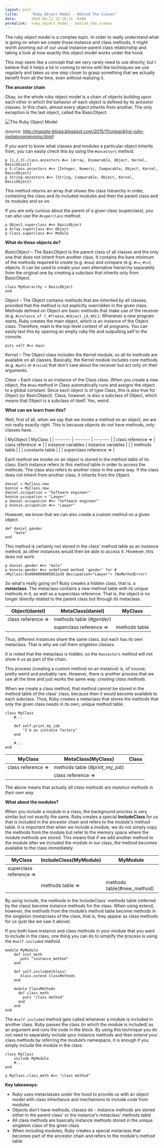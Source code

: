 ```yaml
---
layout: post
title:      "Ruby Object Model - Behind The Scenes"
date:       2020-04-12 22:18:21 -0400
permalink:  ruby_object_model_-_behind_the_scenes
---
```



The ruby object model is a complex topic. In order to really understand what is going on when we create those instance and class methods, it might worth zooming out of our usual instance-parent class relationship and taking a look at how exactly this object model works under the hood.

This may seem like a concept that we very rarely need to use directly, but I believe that it helps a lot in coming to terms with the techniques we use regularly and takes us one step closer to grasp something that we actually benefit from all the time, even without realizing it.

**The ancestor chain**

Okay, so the whole ruby object model is a chain of objects building upon each other in which the behavior of each object is defined by its ancestor classes. In this chain, almost every object inherits from another. The only exception is the last object, called the BasicObject.

![The Ruby Object Model ](https://4.bp.blogspot.com/-pidikfgz5gY/Vkuio4wYNFI/AAAAAAAAAX4/R63TVAWLhyw/s1600/1.png)

*(source: http://masala-blogg.blogspot.com/2015/11/unpacking-ruby-metaprogramming.html)*

If you want to know what classes and modules a particular object inherits from, you can easily check this by using the `#ancestors` method.

```
p [1,2,3].class.ancestors #=> [Array, Enumerable, Object, Kernel, BasicObject]
p 5.class.ancestors #=> [Integer, Numeric, Comparable, Object, Kernel, BasicObject]
p String.ancestors #=> [String, Comparable, Object, Kernel, BasicObject]
```

This method returns an array that shows the class hierarchy in order, containing the class and its included modules and then the parent class and its modules and so on. 

If you are only curious about the parent of a given class (superclass), you can also use the `#superclass` method:

```
p Object.superclass #=> BasicObject
p Array.superclass #=> Object
p Class.superclass #=> Module
```

**What do these objects do?**

*BasicObject* – The BasicObject is the parent class of all classes and the only one that does not inherit from another class. It contains the bare minimum of the methods required to create (e.g. `#new`) and compare (e.g. `#>=`, `#<=`) objects. It can be used to create your own alternative hierarchy separately from the original one by creating a subclass that inherits only from BasicObject.

```
class MyHierarchy < BasicObject
end
```

*Object* – The Object contains methods that are inherited by all classes, provided that the method is not explicitly overridden in the given class. Methods defined on Object are basic methods that make use of the receiver (e.g. `#instance_of ?`, `#freeze`, `#object_id`, etc.). Whenever a new program starts, Ruby creates the main object, which is an instance of the Object class. Therefore, main is the top-level context of all programs. You can easily test this by opening an empty ruby file and outputting self to the console.

`puts self #=> main`

*Kernel* – The Object class includes the Kernel module, so all its methods are available on all classes. Basically, the Kernel module includes core methods (e.g. `#puts` or `#raise`) that don't care about the receiver but act only on their arguments.

*Class* – Each class is an instance of the Class class. When you create a new object, the `#new` method in Class automatically runs and assigns the object to a global constant. Since each object is of type Class, this is also true for Object (or BasicObject). Class, however, is also a subclass of Object, which means that Object is a subclass of itself. Yes, weird.

**What can we learn from this?**

Well, first of all, when we say that we invoke a method on an object, we are not really exactly right. This is because objects do not have methods, only classes have.

| MyObject | MyClass | 
| -------- | -------- | -------- |
| class reference =>     | class reference =>      | 
| instance variables     | instance variables    | 
|          | methods table    |
|          | constants table    |
|          | superclass reference =>    |

Each method we invoke on an object is stored in the method table of its class. Each instance refers to this method table in order to access the methods. The class also refers to another class in the same way. If the class does not inherit from another class, it inherits from the Object.

```
daniel = MyClass.new
bonnie = MyClass.new
daniel.occupation = "Software engineer"
bonnie.occupation = "Lawyer"
p daniel.occupation #=> "Software engineer"
p bonnie.occupation #=> "Lawyer"
```

However, we know that we can also create a custom method on a given object.

```
def daniel.gender
    "male"
end
```

This method is certainly not stored in the class' method table as an instance method, as other instances would then be able to access it. However, this does not work:

```
p daniel.gender #=> "male"
p bonnie.gender #=> undefined method `gender' for #<MyClass:0x0000000005052a30 @occupation="Lawyer"> (NoMethodError)
```

So what's really going on? Ruby creates a hidden class, that is, a **metaclass**. The metaclass contains a new method table with its unique methods in it, as well as a superclass reference. That is, the object is no longer directly related to the parent class but through its metaclass.

| Object(daniel) | MetaClass(daniel) | MyClass |
| -------- | -------- | -------- |
| class reference =>     | methods table (*#gender*)      |      |
|      | superclass reference =>    | methods table   |

Thus, different instances share the same class, but each has its own metaclass. That is why we call them *singleton classes*.

It is noted that the metaclass is hidden, so the `#ancestors` method will not show it us as part of the chain.

This process (creating a custom method on an instance) is, of course, pretty weird and probably rare. However, there is another process that we use all the time and just works the same way: *creating class methods*.

When we create a class method, that method cannot be stored in the method table of the class’ class, because then it would become available to each subclass. Thus, Ruby creates a metaclass that stores the methods that only the given class needs in its own, unique method table.

```
class MyClass
    #...

    def self.print_my_job
        "I'm an instance factory"
    end

    #...
end
```

| MyClass | MetaClass(MyClass) | Class |
| -------- | -------- | -------- |
| class reference =>     | methods table (*#print_my_job*)      |      |
|      | class reference =>    |   | |

The above means that actually *all class methods are instance methods in their own way.*

**What about the modules?**

When you *include* a module in a class, the background process is very similar but not exactly the same. Ruby creates a special **IncludeClass** for us that is included in the ancestor chain and refers to the module's method table. It is important that when we include a module, we do not simply copy the methods from the module but refer to the memory space where the module methods are stored. This means that if we add another method to the module after we included the module in our class, the method becomes available to the class immediately.

| MyClass | IncludeClass(MyModule) | MyModule |
| -------- | -------- | -------- |
|  superclass reference =>    |    |   |
|      | methods table =>   | methods table(#new_method)  |

By using include, the methods in the IncludeClass' methods table (referred by the class) become instance methods for the class. When using extend, however, the methods from the module’s method table become methods in the singleton (meta)class of the class, that is, they appear as class methods for us (just like we saw it above).

If you both have instance and class methods in your module that you want to include in the class, one thing you can do to simplify the process is using the `#self.included` method.

```
module MyModule
    def inst_meth
       puts "instance_method"
    end
   
    def self.included(klass)
       klass.extend ClassMethods
    end
   
    module ClassMethods
      def class_meth
        puts "class method"
      end
    end
end
```

The `#self.included` method gets called whenever a module is included in another class. Ruby passes the class (in which the module is included) as an argument and runs the code in the block. By using this technique you do not need to separately include your instance methods and then extend your class methods by referring the module’s namespace, it is enough if you simply include the module in the class:

```
class MyClass
    include MyModule
    #...
end

p MyClass.class_meth #=> "class method"
```

**Key takeaways:**

* Ruby uses metaclasses under the hood to provide us with an object model with class inheritance and mechanisms to include code from modules
* Objects don't have methods, classes do - instance methods are stored either in the parent class' or the instance's metaclass' methods table 
* All class methods are basically instance methods stored in the unique singleton class of the given class
* When including modules, Ruby creates a special metaclass that becomes part of the ancestor chain and refers to the module's method table


